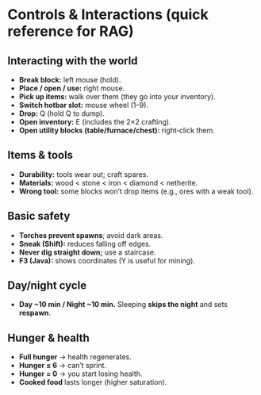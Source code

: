 # Controls & Interactions (quick reference for RAG)

## Interacting with the world
- **Break block:** left mouse (hold).
- **Place / open / use:** right mouse.
- **Pick up items:** walk over them (they go into your inventory).
- **Switch hotbar slot:** mouse wheel (1–9).
- **Drop:** Q (hold Q to dump).
- **Open inventory:** E (includes the 2×2 crafting).
- **Open utility blocks (table/furnace/chest):** right‑click them.

## Items & tools
- **Durability:** tools wear out; craft spares.
- **Materials:** wood < stone < iron < diamond < netherite.
- **Wrong tool:** some blocks won’t drop items (e.g., ores with a weak tool).

## Basic safety
- **Torches prevent spawns**; avoid dark areas.
- **Sneak (Shift):** reduces falling off edges.
- **Never dig straight down;** use a staircase.
- **F3 (Java):** shows coordinates (Y is useful for mining).

## Day/night cycle
- **Day ~10 min / Night ~10 min.** Sleeping **skips the night** and sets **respawn**.

## Hunger & health
- **Full hunger** → health regenerates.
- **Hunger ≤ 6** → can’t sprint.
- **Hunger = 0** → you start losing health.
- **Cooked food** lasts longer (higher saturation).
